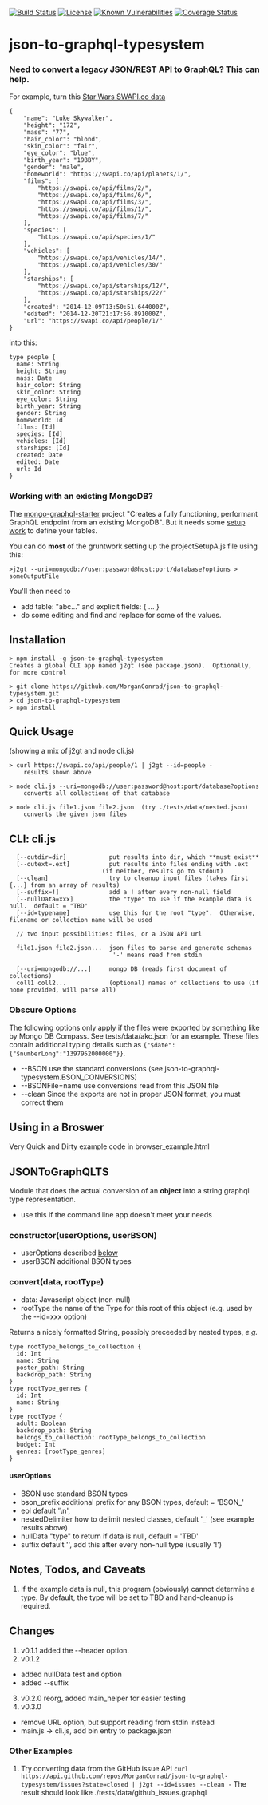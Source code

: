 [![Build Status](https://secure.travis-ci.org/MorganConrad/json-to-graphql-typesystem.png)](http://travis-ci.org/MorganConrad/json-to-graphql-typesystem)
[![License](http://img.shields.io/badge/license-MIT-A31F34.svg)](https://github.com/MorganConrad/json-to-graphql-typesystem)
[![Known Vulnerabilities](https://snyk.io/test/github/morganconrad/json-to-graphql-typesystem/badge.svg)](https://snyk.io/test/github/morganconrad/json-to-graphql-typesystem)
[![Coverage Status](https://coveralls.io/repos/github/MorganConrad/json-to-graphql-typesystem/badge.svg)](https://coveralls.io/github/MorganConrad/json-to-graphql-typesystem)



# json-to-graphql-typesystem
### Need to convert a legacy JSON/REST API to GraphQL?  This can help.

For example, turn this [Star Wars SWAPI.co data](https://swapi.co/api/people/1)

```
{
	"name": "Luke Skywalker",
	"height": "172",
	"mass": "77",
	"hair_color": "blond",
	"skin_color": "fair",
	"eye_color": "blue",
	"birth_year": "19BBY",
	"gender": "male",
	"homeworld": "https://swapi.co/api/planets/1/",
	"films": [
		"https://swapi.co/api/films/2/",
		"https://swapi.co/api/films/6/",
		"https://swapi.co/api/films/3/",
		"https://swapi.co/api/films/1/",
		"https://swapi.co/api/films/7/"
	],
	"species": [
		"https://swapi.co/api/species/1/"
	],
	"vehicles": [
		"https://swapi.co/api/vehicles/14/",
		"https://swapi.co/api/vehicles/30/"
	],
	"starships": [
		"https://swapi.co/api/starships/12/",
		"https://swapi.co/api/starships/22/"
	],
	"created": "2014-12-09T13:50:51.644000Z",
	"edited": "2014-12-20T21:17:56.891000Z",
	"url": "https://swapi.co/api/people/1/"
}

```

into this:

```
type people {
  name: String
  height: String
  mass: Date
  hair_color: String
  skin_color: String
  eye_color: String
  birth_year: String
  gender: String
  homeworld: Id
  films: [Id]
  species: [Id]
  vehicles: [Id]
  starships: [Id]
  created: Date
  edited: Date
  url: Id
}
```
### Working with an existing MongoDB?

The [mongo-graphql-starter](https://github.com/arackaf/mongo-graphql-starter) project
"Creates a fully functioning, performant GraphQL endpoint from an existing MongoDB".  But it needs some [setup work](https://github.com/arackaf/mongo-graphql-starter#how-do-you-use-it) to define your tables.

You can do **most** of the gruntwork setting up the projectSetupA.js file using this:

`>j2gt --uri=mongodb://user:password@host:port/database?options > someOutputFile`

You'll then need to
 - add table: "abc..." and explicit fields: { ... }
 - do some editing and find and replace for some of the values.

## Installation
```
> npm install -g json-to-graphql-typesystem
Creates a global CLI app named j2gt (see package.json).  Optionally, for more control

> git clone https://github.com/MorganConrad/json-to-graphql-typesystem.git
> cd json-to-graphql-typesystem
> npm install
```

## Quick Usage

(showing a mix of j2gt and node cli.js)
```
> curl https://swapi.co/api/people/1 | j2gt --id=people -
    results shown above

> node cli.js --uri=mongodb://user:password@host:port/database?options
    converts all collections of that database

> node cli.js file1.json file2.json  (try ./tests/data/nested.json)
    converts the given json files
```

## CLI: cli.js

```
  [--outdir=dir]            put results into dir, which **must exist**
  [--outext=.ext]           put results into files ending with .ext
                          (if neither, results go to stdout)
  [--clean]                 try to cleanup input files (takes first {...} from an array of results)
  [--suffix=!]              add a ! after every non-null field
  [--nullData=xxx]          the "type" to use if the example data is null.  default = "TBD"
  [--id=typename]           use this for the root "type".  Otherwise, filename or collection name will be used

  // two input possibilities: files, or a JSON API url

  file1.json file2.json...  json files to parse and generate schemas
                             '-' means read from stdin

  [--uri=mongodb://...]     mongo DB (reads first document of collections)
  coll1 coll2...            (optional) names of collections to use (if none provided, will parse all)
```

### Obscure Options

The following options only apply if the files were exported by something like by Mongo DB Compass.  See tests/data/akc.json for an example.
These files contain additional typing details such as `{"$date":{"$numberLong":"1397952000000"}}`.

 - --BSON           use the standard conversions (see json-to-graphql-typesystem.BSON_CONVERSIONS)
 - --BSONFile=name  use conversions read from this JSON file
 - --clean          Since the exports are not in proper JSON format, you must correct them

## Using in a Broswer

Very Quick and Dirty example code in browser_example.html

## JSONToGraphQLTS

Module that does the actual conversion of an **object** into a string graphql type representation.
 - use this if the command line app doesn't meet your needs

### constructor(userOptions, userBSON)
 - userOptions described [below](#useroptions)
 - userBSON    additional BSON types

### convert(data, rootType)
 - data:    Javascript object  (non-null)
 - rootType the name of the Type for this root of this object  (e.g. used by the --id=xxx option)

Returns a nicely formatted String, possibly preceeded by nested types, _e.g._

```
type rootType_belongs_to_collection {
  id: Int
  name: String
  poster_path: String
  backdrop_path: String
}
type rootType_genres {
  id: Int
  name: String
}
type rootType {
  adult: Boolean
  backdrop_path: String
  belongs_to_collection: rootType_belongs_to_collection
  budget: Int
  genres: [rootType_genres]
}
```

#### userOptions
 - BSON              use standard BSON types
 - bson_prefix       additional prefix for any BSON types, default = 'BSON_'
 - eol               default '\n',
 - nestedDelimiter   how to delimit nested classes, default '_' (see example results above)
 - nullData          "type" to return if data is null, default = 'TBD'
 - suffix            default '', add this after every non-null type (usually '!')


## Notes, Todos, and Caveats

 1) If the example data is null, this program (obviously) cannot determine a type.  By default, the type will be set to TBD and hand-cleanup is required.

## Changes
 1) v0.1.1 added the --header option.
 2) v0.1.2
  - added nullData test and option
  - added --suffix
 3) v0.2.0 reorg, added main_helper for easier testing
 4) v0.3.0
  - remove URL option, but support reading from stdin instead
  - main.js -> cli.js, add bin entry to package.json

### Other Examples

 1) Try converting data from the GitHub issue API
 `curl https://api.github.com/repos/MorganConrad/json-to-graphql-typesystem/issues?state=closed | j2gt --id=issues --clean -`
 The result should look like ./tests/data/github_issues.graphql


